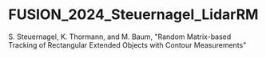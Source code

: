 # FUSION_2024_Steuernagel_LidarRM
S. Steuernagel, K. Thormann, and M. Baum, "Random Matrix-based Tracking of Rectangular Extended Objects with Contour Measurements"

